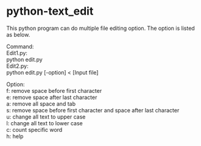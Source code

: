 # python-text_edit

This python program can do multiple file editing option. The option is listed as below.<br />

Command:<br />
	Edit1.py:<br />
	python edit.py<br />
	Edit2.py:<br />
	python edit.py [-option] < [Input file]<br />

Option:<br />
f: remove space before first character<br />
e: remove space after last character<br />
a: remove all space and tab<br />
s: remove space before first character and space after last character<br />
u: change all text to upper case <br />
l: change all text to lower case<br />
c: count specific word<br />
h: help<br />
